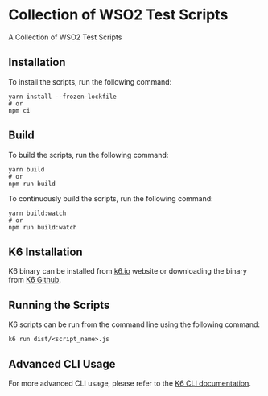 # Collection of WSO2 Test Scripts

A Collection of WSO2 Test Scripts

## Installation

To install the scripts, run the following command:

```shell
yarn install --frozen-lockfile
# or
npm ci
```

## Build

To build the scripts, run the following command:

```shell
yarn build
# or
npm run build
```

To continuously build the scripts, run the following command:

```shell
yarn build:watch
# or
npm run build:watch
```

## K6 Installation

K6 binary can be installed from [k6.io](https://k6.io) website or downloading the binary from [K6 Github](https://github.com/grafana/k6).

## Running the Scripts

K6 scripts can be run from the command line using the following command:

```shell
k6 run dist/<script_name>.js
```

## Advanced CLI Usage

For more advanced CLI usage, please refer to the [K6 CLI documentation](https://k6.io/docs/cli).
